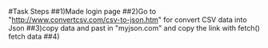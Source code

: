#Task Steps
##1)Made login page
##2)Go to "http://www.convertcsv.com/csv-to-json.htm" for convert CSV data into Json
##3)copy data and past in "myjson.com" and copy the link with fetch() fetch data
##4)